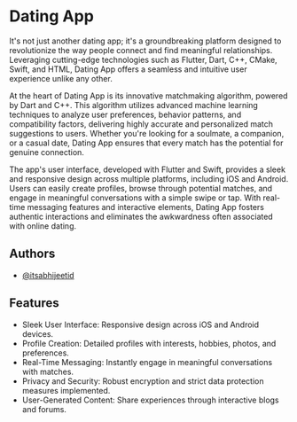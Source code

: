 
#  Dating App

It's not just another dating app; it's a groundbreaking platform designed to revolutionize the way people connect and find meaningful relationships. Leveraging cutting-edge technologies such as Flutter, Dart, C++, CMake, Swift, and HTML, Dating App offers a seamless and intuitive user experience unlike any other.

At the heart of Dating App is its innovative matchmaking algorithm, powered by Dart and C++. This algorithm utilizes advanced machine learning techniques to analyze user preferences, behavior patterns, and compatibility factors, delivering highly accurate and personalized match suggestions to users. Whether you're looking for a soulmate, a companion, or a casual date, Dating App ensures that every match has the potential for genuine connection.

The app's user interface, developed with Flutter and Swift, provides a sleek and responsive design across multiple platforms, including iOS and Android. Users can easily create profiles, browse through potential matches, and engage in meaningful conversations with a simple swipe or tap. With real-time messaging features and interactive elements, Dating App fosters authentic interactions and eliminates the awkwardness often associated with online dating.

## Authors

- [@itsabhijeetid](https://github.com/itsabhijeetid)


## Features

- Sleek User Interface: Responsive design across iOS and Android devices.
- Profile Creation: Detailed profiles with interests, hobbies, photos, and preferences.
- Real-Time Messaging: Instantly engage in meaningful conversations with matches.
- Privacy and Security: Robust encryption and strict data protection measures implemented.
- User-Generated Content: Share experiences through interactive blogs and forums.